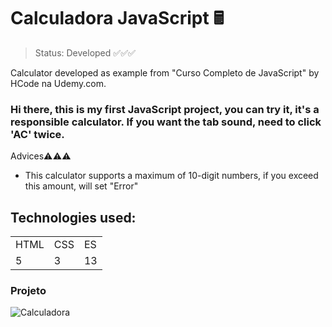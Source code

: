 <h1>Calculadora JavaScript 🖩</h1>

> Status: Developed ✅✅✅

Calculator developed as example from "Curso Completo de JavaScript" by HCode na Udemy.com.

### Hi there, this is my first JavaScript project, you can try it, it's a responsible calculator. If you want the tab sound, need to click 'AC' twice.

Advices⚠️⚠️⚠️
- This calculator supports a maximum of 10-digit numbers, if you exceed this amount, will set "Error"

## Technologies used:

<table>
  <tr>
    <td>HTML</td>
    <td>CSS</td>
    <td>ES</td>
  </tr>
  <tr>
    <td>5</td>
    <td>3</td>
    <td>13</td>
  </tr>
</table>

### Projeto
![Calculadora](https://firebasestorage.googleapis.com/v0/b/hcode-com-br.appspot.com/o/calculadora-hcode.jpg?alt=media&token=5406aa3f-b965-401c-9b4e-654609c78b33)
